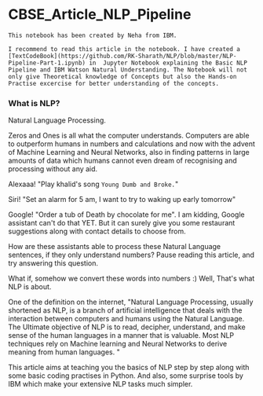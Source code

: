 # CBSE_Article_NLP_Pipeline 

`This notebook has been created by Neha from IBM.`

`I recommend to read this article in the notebook. I have created a
[TextCodeBook](https://github.com/RK-Sharath/NLP/blob/master/NLP-Pipeline-Part-1.ipynb) in 
Jupyter Notebook explaining the Basic NLP Pipeline and IBM Watson Natural Understanding. The Notebook will not only give Theoretical knowledge of Concepts but also the Hands-on Practise excercise for better understanding of the concepts.`

### What is NLP?

Natural Language Processing.

Zeros and Ones is all what the computer understands. Computers are able to outperform humans in numbers and calculations and now with the advent of Machine Learning and Neural Networks, also in finding patterns in large amounts of data which humans cannot even dream of recognising and processing without any aid.

Alexaaa! "Play khalid's song `Young Dumb and Broke.`"

Siri! "Set an alarm for 5 am, I want to try to waking up early tomorrow"

Google! "Order a tub of Death by chocolate for me". I am kidding, Google assistant can't do that YET. But it can surely give you some restaurant suggestions along with contact details to choose from.

How are these assistants able to process these Natural Language sentences, if they only understand numbers? Pause reading this article, and try answering this question.

What if, somehow we convert these words into numbers :) Well, That's what NLP is about.

One of the definition on the internet, "Natural Language Processing, usually shortened as NLP, is a branch of artificial intelligence that deals with the interaction between computers and humans using the Natural Language. The Ultimate objective of NLP is to read, decipher, understand, and make sense of the human languages in a manner that is valuable. Most NLP techniques rely on Machine learning and Neural Networks to derive meaning from human languages. "

This article aims at teaching you the basics of NLP step by step along with some basic coding practises in Python. And also, some surprise tools by IBM which make your extensive NLP tasks much simpler.
